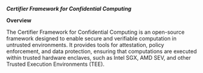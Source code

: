 ***Certifier Framework for Confidential Computing***

**Overview**

The Certifier Framework for Confidential Computing is an open-source framework designed to enable secure and verifiable computation in untrusted environments. It provides tools for attestation, policy enforcement, and data protection, ensuring that computations are executed within trusted hardware enclaves, such as Intel SGX, AMD SEV, and other Trusted Execution Environments (TEE).

